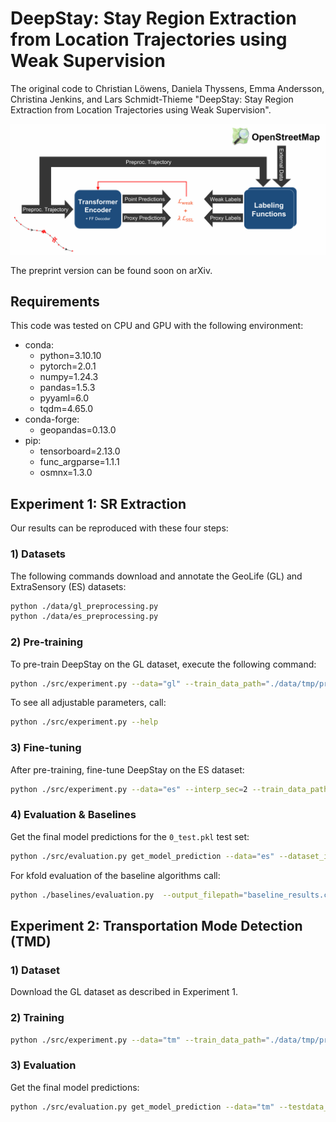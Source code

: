 # DeepStay: Stay Region Extraction from Location Trajectories using Weak Supervision

The original code to Christian Löwens, Daniela Thyssens, Emma Andersson, Christina Jenkins, and Lars Schmidt-Thieme "DeepStay: Stay Region Extraction from Location Trajectories using Weak Supervision".

![](./overview.png)

The preprint version can be found soon on arXiv.

## Requirements

This code was tested on CPU and GPU with the following environment:
- conda:
    - python=3.10.10
    - pytorch=2.0.1
    - numpy=1.24.3
    - pandas=1.5.3
    - pyyaml=6.0
    - tqdm=4.65.0
- conda-forge:
    - geopandas=0.13.0
- pip:
    - tensorboard=2.13.0
    - func_argparse=1.1.1
    - osmnx=1.3.0

## Experiment 1: SR Extraction
Our results can be reproduced with these four steps:
### 1) Datasets
The following commands download and annotate the GeoLife (GL) and ExtraSensory (ES) datasets:
```bash
python ./data/gl_preprocessing.py
python ./data/es_preprocessing.py
```

### 2) Pre-training
To pre-train DeepStay on the GL dataset, execute the following command:
```bash
python ./src/experiment.py --data="gl" --train_data_path="./data/tmp/preprocessed/gl.pkl"
```
To see all adjustable parameters, call:
```bash
python ./src/experiment.py --help
```
### 3) Fine-tuning
After pre-training, fine-tune DeepStay on the ES dataset:
```bash
python ./src/experiment.py --data="es" --interp_sec=2 --train_data_path="./data/tmp/preprocessed/es_kfold/0_train.pkl" --pretrained_model_path="./trained_models/<PRETRAINED-MODEL-FILENAME>" --no-use_trained_decoder
```

### 4) Evaluation & Baselines
Get the final model predictions for the `0_test.pkl` test set:
```bash
python ./src/evaluation.py get_model_prediction --data="es" --dataset_interp_sec=2 --testdata_filepath="./data/tmp/preprocessed/es_kfold/0_test.pkl" --model_path="./trained_models/<FINETUNED-MODEL-FILENAME>" --output_filepath="<OUTPUT_FILEPATH>"
```

For kfold evaluation of the baseline algorithms call:
```bash
python ./baselines/evaluation.py  --output_filepath="baseline_results.csv"
```

## Experiment 2: Transportation Mode Detection (TMD)
### 1) Dataset
Download the GL dataset as described in Experiment 1.

### 2) Training
```bash
python ./src/experiment.py --data="tm" --train_data_path="./data/tmp/preprocessed/gl.pkl" --val_frac=0 --test_k=0
```

### 3) Evaluation
Get the final model predictions:
```bash
python ./src/evaluation.py get_model_prediction --data="tm" --testdata_filepath="./data/tmp/preprocessed/gl.pkl" --model_path="./trained_models/<TMD-MODEL-FILENAME>" --output_filepath="<OUTPUT_FILEPATH>" --tm_test_k=0
```